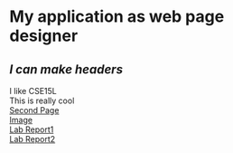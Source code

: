 # My application as web page designer
## ***I can make headers*** ##
I like CSE15L\
This is really cool\
[Second Page](google.html)\
[Image](lab-report-1-week-0.html)\
[Lab Report1](lab-report-1.html)\
[Lab Report2](lab-report-2.html)